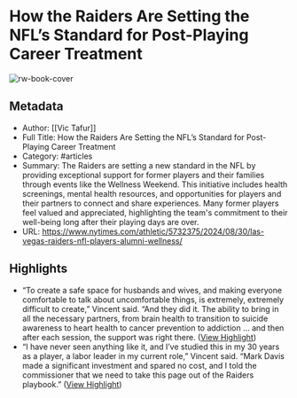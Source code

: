 # How the Raiders Are Setting the NFL’s Standard for Post-Playing Career Treatment

![rw-book-cover](https://cdn.theathletic.com/app/uploads/2024/08/29162940/Screenshot-2024-08-29-at-10.54.09%E2%80%AFAM-e1724975265786.png)

## Metadata
- Author: [[Vic Tafur]]
- Full Title: How the Raiders Are Setting the NFL’s Standard for Post-Playing Career Treatment
- Category: #articles
- Summary: The Raiders are setting a new standard in the NFL by providing exceptional support for former players and their families through events like the Wellness Weekend. This initiative includes health screenings, mental health resources, and opportunities for players and their partners to connect and share experiences. Many former players feel valued and appreciated, highlighting the team's commitment to their well-being long after their playing days are over.
- URL: https://www.nytimes.com/athletic/5732375/2024/08/30/las-vegas-raiders-nfl-players-alumni-wellness/

## Highlights
- “To create a safe space for husbands and wives, and making everyone comfortable to talk about uncomfortable things, is extremely, extremely difficult to create,” Vincent said. “And they did it. The ability to bring in all the necessary partners, from brain health to transition to suicide awareness to heart health to cancer prevention to addiction … and then after each session, the support was right there. ([View Highlight](https://read.readwise.io/read/01j6hs2ndn0p543jrqhwff3ttm))
- “I have never seen anything like it, and I’ve studied this in my 30 years as a player, a labor leader in my current role,” Vincent said. “Mark Davis made a significant investment and spared no cost, and I told the commissioner that we need to take this page out of the Raiders playbook.” ([View Highlight](https://read.readwise.io/read/01j6hs39ce1h6mtzpvspbgmttc))
